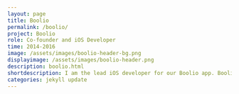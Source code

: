```yaml
---
layout: page
title: Boolio
permalink: /boolio/
project: Boolio
role: Co-founder and iOS Developer
time: 2014-2016
image: /assets/images/boolio-header-bg.png
displayimage: /assets/images/boolio-header.png
description: boolio.html
shortdescription: I am the lead iOS developer for our Boolio app. Boolio is an app for social questions.
categories: jekyll update
---
```

